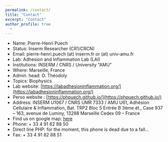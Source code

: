 ```yaml
---
permalink: /contact/
title: "Contact"
excerpt: "Contact"
author_profile: true
  - 
---
```



- Name: Pierre-Henri Puech
- Status: Inserm Researcher (CR1/CRCN)
- Email: pierre-henri.puech (at) inserm.fr or (at) univ-amu.fr
- Lab:  Adhesion and Inflammation Lab (LAI)
- Institutions:  INSERM / CNRS / University “AMU”
- Where:  Marseille, France
- Admin. head:  O. Théodoly
- Topics:  Biophysics
- Lab website: [https://labadhesioninflammation.org/](https://labadhesioninflammation.org/)
- Perso website : [https://phpuech.github.io/](https://phpuech.github.io/)
- Address: INSERM U1067 / CNRS UMR 7333 / AMU U61, Adhésion Cellulaire & Inflammation, Bat. TRP2 Bloc 5 Entrée B 3ème ét., Case 937 – 163, avenue de Luminy, 
13288 Marseille Cedex 09 – France
- Find us on google map: [here](https://www.google.fr/maps/place/Adhesion+and+Inflammation+Lab+%28LAI+:+INSERM+U1067+%2F+CNRS+UMR7333%29/@43.231605,5.441279,17z/data=!3m1!4b1!4m2!3m1!1s0x12c9b9ae7e499b5d:0xdcaea305c3aa2e61?hl=fr)
- Phone: + 33 4 91 82 88 50
- Direct line PHP:  for the moment, this phone is dead due to a fall…
- Fax: + 33 4 91 82 88 51
